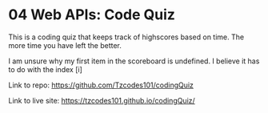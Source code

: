 # 04 Web APIs: Code Quiz

This is a coding quiz that keeps track of highscores based on time. The more time you have left the better.

I am unsure why my first item in the scoreboard is undefined. I believe it has to do with the index [i]

Link to repo: https://github.com/Tzcodes101/codingQuiz

Link to live site: https://tzcodes101.github.io/codingQuiz/
